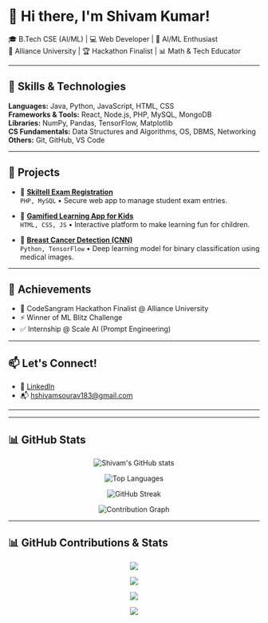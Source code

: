 # 👋 Hi there, I'm Shivam Kumar!

🎓 B.Tech CSE (AI/ML) | 💻 Web Developer | 🤖 AI/ML Enthusiast  
📍 Alliance University | 🏆 Hackathon Finalist | 📊 Math & Tech Educator

---

## 🚀 Skills & Technologies
**Languages:** Java, Python, JavaScript, HTML, CSS  
**Frameworks & Tools:** React, Node.js, PHP, MySQL, MongoDB  
**Libraries:** NumPy, Pandas, TensorFlow, Matplotlib  
**CS Fundamentals:** Data Structures and Algorithms, OS, DBMS, Networking  
**Others:** Git, GitHub, VS Code

---

## 🔧 Projects

- 🔹 [**Skiltell Exam Registration**](https://github.com/Shivamsourav183/skiltell-exam-registration)  
  `PHP, MySQL` • Secure web app to manage student exam entries.

- 🔹 [**Gamified Learning App for Kids**](#)  
  `HTML, CSS, JS` • Interactive platform to make learning fun for children.

- 🔹 [**Breast Cancer Detection (CNN)**](https://colab.research.google.com/drive/1NbUCuW4j5Gp_WIVCfWc8vEwIkWKevvnL?usp=sharing)  
  `Python, TensorFlow` • Deep learning model for binary classification using medical images.

---

## 🏅 Achievements

- 🥇 CodeSangram Hackathon Finalist @ Alliance University  
- ⚡ Winner of ML Blitz Challenge  
- ✅ Internship @ Scale AI (Prompt Engineering)

---

## 📫 Let's Connect!

- 🔗 [LinkedIn](www.linkedin.com/in/shivamkumar183)    
- 📬 hshivamsourav183@gmail.com

---

---

## 📊 GitHub Stats

<p align="center">
  <img src="https://github-readme-stats.vercel.app/api?username=Shivamsourav183&show_icons=true&theme=github_dark" alt="Shivam's GitHub stats" />
</p>

<p align="center">
  <img src="https://github-readme-stats.vercel.app/api/top-langs/?username=Shivamsourav183&layout=compact&theme=github_dark" alt="Top Languages" />
</p>

<p align="center">
  <img src="https://streak-stats.demolab.com?user=Shivamsourav183&theme=github-dark&hide_border=false" alt="GitHub Streak" />
</p>


<p align="center">
  <img src="https://github-readme-activity-graph.cyclic.app/graph?username=Shivamsourav183&theme=github-dark" alt="Contribution Graph" />
</p>


---

## 📊 GitHub Contributions & Stats

<p align="center">
  <img src="https://github-readme-stats.vercel.app/api?username=Shivamsourav183&show_icons=true&theme=github_dark" />
</p>

<p align="center">
  <img src="https://github-readme-stats.vercel.app/api/top-langs/?username=Shivamsourav183&layout=compact&theme=github_dark" />
</p>

<p align="center">
  <img src="https://streak-stats.demolab.com?user=Shivamsourav183&theme=github-dark" />
</p>

<p align="center">
  <img src="https://github-readme-activity-graph.cyclic.app/graph?username=Shivamsourav183&theme=github-dark" />
</p>

